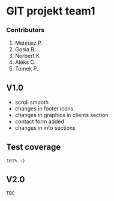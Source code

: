 #   GIT projekt team1

###  Contributors
1.  Mateusz P.
2.  Gosia B.
3.  Norbert.K
4.  Aleks C.
5.  Tomek P.

## V1.0
*   scroll smooth
*   changes in footer icons
*   changes in graphics in clients section
*   contact form added
*   changes in info sections

## Test coverage
`101% :)`

## V2.0
`TBC`
